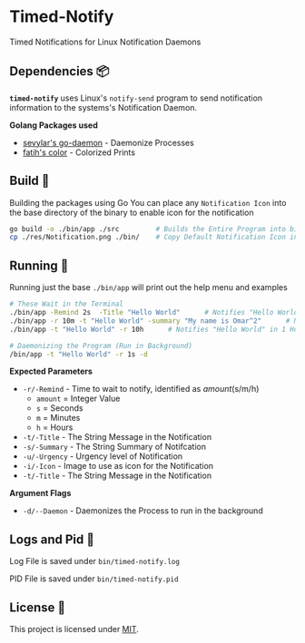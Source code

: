 # Timed-Notify
Timed Notifications for Linux Notification Daemons

## Dependencies 📦
**`timed-notify`** uses Linux's `notify-send` program to send notification information to the systems's Notification Daemon.

**Golang Packages used**
- [sevylar's go-daemon](https://github.com/sevlyar/go-daemon) - Daemonize Processes
- [fatih's color](https://github.com/fatih/color) - Colorized Prints

## Build 🔨
Building the packages using Go
You can place any `Notification Icon` into the base directory of the binary to enable icon for the notification

```bash
go build -o ./bin/app ./src         # Builds the Entire Program into bin/app
cp ./res/Notification.png ./bin/    # Copy Default Notification Icon into base directory of app
```

## Running 🚀
Running just the base `./bin/app` will print out the help menu and examples

```bash
# These Wait in the Terminal
./bin/app -Remind 2s  -Title "Hello World"      # Notifies "Hello World" in 2 Seconds
./bin/app -r 10m -t "Hello World" -summary "My name is Omar^2"      # Notifies "Hello World" in 10 Minutes
./bin/app -t "Hello World" -r 10h      # Notifies "Hello World" in 1 Hour

# Daemonizing the Program (Run in Background)
/bin/app -t "Hello World" -r 1s -d

```

**Expected Parameters**
- `-r/-Remind` - Time to wait to notify, identified as *amount*(s/m/h)
  - `amount` = Integer Value
  - `s` = Seconds
  - `m` = Minutes
  - `h` = Hours
- `-t/-Title` - The String Message in the Notification
- `-s/-Summary` - The String Summary of Notifcation
- `-u/-Urgency` - Urgency level of Notification
- `-i/-Icon` - Image to use as icon for the Notification
- `-t/-Title` - The String Message in the Notification

**Argument Flags**
- `-d/--Daemon` - Daemonizes the Process to run in the background

## Logs and Pid 🧾
Log File is saved under `bin/timed-notify.log`

PID File is saved under `bin/timed-notify.pid`

## License 📝
This project is licensed under [MIT](LICENSE).
